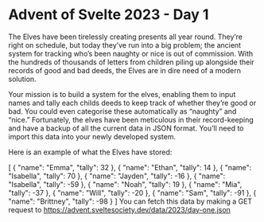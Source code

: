 # Advent of Svelte 2023 - Day 1

The Elves have been tirelessly creating presents all year round. They’re right on schedule, but today they’ve run into a big problem; the ancient system for tracking who’s been naughty or nice is out of commission. With the hundreds of thousands of letters from children piling up alongside their records of good and bad deeds, the Elves are in dire need of a modern solution.

Your mission is to build a system for the elves, enabling them to input names and tally each childs deeds to keep track of whether they’re good or bad. You could even categorise these automatically as “naughty” and “nice.” Fortunately, the elves have been meticulous in their record-keeping and have a backup of all the current data in JSON format. You’ll need to import this data into your newly developed system.

Here is an example of what the Elves have stored:

[
	{ "name": "Emma", "tally": 32 },
	{ "name": "Ethan", "tally": 14 },
	{ "name": "Isabella", "tally": 70 },
	{ "name": "Jayden", "tally": -16 },
	{ "name": "Isabella", "tally": -59 },
	{ "name": "Noah", "tally": 19 },
	{ "name": "Mia", "tally": -37 },
	{ "name": "Will", "tally": -20 },
	{ "name": "Sam", "tally": -91 },
	{ "name": "Brittney", "tally": -98 }
]
You can fetch this data by making a GET request to https://advent.sveltesociety.dev/data/2023/day-one.json